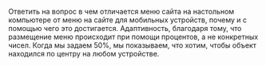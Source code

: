 Ответить на вопрос в чем отличается меню сайта на настольном компьютере от меню на сайте для мобильных устройств, почему и с помощью чего это достигается. Адаптивность, благодаря тому, что размещение меню происходит при помощи процентов, а не конкретных чисел. Когда мы задаем 50%, мы показываем, что хотим, чтобы объект находился по центру на любом устройстве. 
